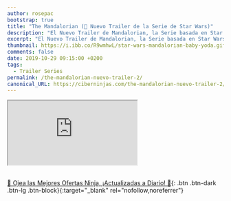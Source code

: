 ```yaml
---
author: rosepac
bootstrap: true
title: "The Mandalorian (🎥 Nuevo Trailer de la Serie de Star Wars)"
description: "El Nuevo Trailer de Mandalorian, la Serie basada en Star Wars"
excerpt: "El Nuevo Trailer de Mandalorian, la Serie basada en Star Wars"
thumbnail: https://i.ibb.co/R9wmhwL/star-wars-mandalorian-baby-yoda.gif
comments: false
date: 2019-10-29 09:15:00 +0200
tags:
  - Trailer Series
permalink: /the-mandalorian-nuevo-trailer-2/
canonical_URL: https://ciberninjas.com/the-mandalorian-nuevo-trailer-2/
---
```


<div class="embed-responsive embed-responsive-16by9">
  <iframe class="embed-responsive-item" src="https://www.youtube-nocookie.com/embed/8u51ZY2a3Sc?rel=0" allowfullscreen></iframe>
</div><br/>

[🎁 Ojea las Mejores Ofertas Ninja, ¡Actualizadas a Diario! 🛒](https://www.amazon.es/shop/cibercursos){: .btn .btn-dark .btn-lg .btn-block}{:target="_blank" rel="nofollow,noreferrer"}

